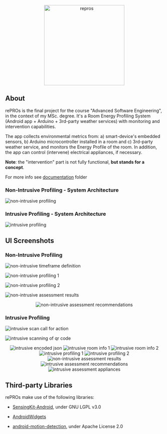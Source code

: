 <p align="center">
  <img alt="repros" src="https://user-images.githubusercontent.com/15313363/61642667-0b914b80-acaa-11e9-9a38-ca4fe6f7b68a.png" width="256">
</p>

## About
rePROs is the final project for the course "Advanced Software Engineering", in the context of my MSc. degree.
It's a Room Energy Profiling System (Android app + Arduino + 3rd-party weather services) with monitoring and
intervention capabilities.

The app collects environmental metrics from:
  a) smart-device's embedded sensors,
  b) Arduino microcontroller installed in a room and
  c) 3rd-party weather service, and monitors the Energy Profile of the room.
In addition, the app can control (intervene) electrical appliances, if necessary.

**Note**: the "intervention" part is not fully functional, **but stands for a concept**.

For more info see [documentation](./documentation) folder

### Non-Intrusive Profiling - System Architecture
![non-intrusive profiling](https://user-images.githubusercontent.com/15313363/61643590-e271ba80-acab-11e9-8cda-c5b569976046.png)

### Intrusive Profiling - System Architecture
![intrusive profiling](https://user-images.githubusercontent.com/15313363/61644211-f538bf00-acac-11e9-8c63-879d691fcb9b.png)


## UI Screenshots

### Non-Intrusive Profiling
![non-intrusive timeframe definition](https://user-images.githubusercontent.com/15313363/61644381-3630d380-acad-11e9-9293-34e6f68c48b6.png)

![non-intrusive profiling 1](https://user-images.githubusercontent.com/15313363/61644384-3630d380-acad-11e9-941e-62a12a198098.png)

![non-intrusive profiling 2](https://user-images.githubusercontent.com/15313363/61644385-36c96a00-acad-11e9-9ba1-2bdb8d240fd0.png)

![non-intrusive assessment results](https://user-images.githubusercontent.com/15313363/61644386-36c96a00-acad-11e9-9e9e-f820e47643d4.png)

<p align="center">
  <img alt="non-intrusive assessment recommendations" src="https://user-images.githubusercontent.com/15313363/61644388-37620080-acad-11e9-9cb9-2aaf2033452f.png" />
</p>

### Intrusive Profiling
![intrusive scan call for action](https://user-images.githubusercontent.com/15313363/61644335-29ac7b00-acad-11e9-953c-e392db7d067e.png)

![intrusive scanning of qr code](https://user-images.githubusercontent.com/15313363/61644336-29ac7b00-acad-11e9-8a03-1feb763e03c8.png)

<p align="center">
    <img alt="intrusive encoded json" src="https://user-images.githubusercontent.com/15313363/61650764-11445c80-acbd-11e9-8cbe-0a4741bbd44a.png" />
  <img alt="intrusive room info 1" src="https://user-images.githubusercontent.com/15313363/61644338-29ac7b00-acad-11e9-9973-dc4953d81598.png" />
  <img alt="intrusive room info 2" src="https://user-images.githubusercontent.com/15313363/61644339-2a451180-acad-11e9-82b8-e90a701f23b1.png" />
  <img alt="intrusive profiling 1" src="https://user-images.githubusercontent.com/15313363/61644340-2a451180-acad-11e9-9d89-e8fc6a1a2e98.png" />
  <img alt="intrusive profiling 2" src="https://user-images.githubusercontent.com/15313363/61644342-2b763e80-acad-11e9-950c-7f8309d4efed.png" />
  <img alt="non-intrusive assessment results" src="https://user-images.githubusercontent.com/15313363/61644345-2b763e80-acad-11e9-94e3-1e173f898da4.png" />
  <img alt="intrusive assessment recommendations" src="https://user-images.githubusercontent.com/15313363/61644348-2c0ed500-acad-11e9-9cbd-4428d630b48b.png" />
  <img alt="intrusive assessment appliances" src="https://user-images.githubusercontent.com/15313363/61644349-2c0ed500-acad-11e9-9620-2c09185e6cdb.png" />
</p>

## Third-party Libraries
rePROs make use of the following libraries:

  * [SensingKit-Android](https://github.com/SensingKit/SensingKit-Android), under GNU LGPL v3.0 

  * [AndroidWidgets](https://github.com/ntoskrnl/AndroidWidgets) 

  * [android-motion-detection](https://github.com/phishman3579/android-motion-detection), under Apache License 2.0 
